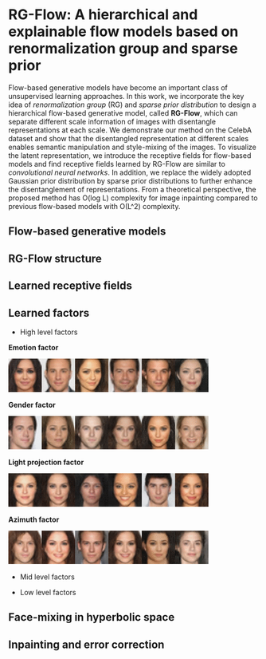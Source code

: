 # RG-Flow: A hierarchical and explainable flow models based on renormalization group and sparse prior
Flow-based generative models have become an important class of unsupervised learning approaches. In this work, we incorporate the key idea of *renormalization group* (RG) and *sparse prior distribution* to design a hierarchical flow-based generative model, called **RG-Flow**, which can separate different scale information of images with disentangle representations at each scale. We demonstrate our method on the CelebA dataset and show that the disentangled representation at different scales enables semantic manipulation and style-mixing of the images. To visualize the latent representation, we introduce the receptive fields for flow-based models and find receptive fields learned by RG-Flow are similar to *convolutional neural networks*. In addition, we replace the widely adopted Gaussian prior distribution by sparse prior distributions to further enhance the disentanglement of representations. From a theoretical perspective, the proposed method has O(log L) complexity for image inpainting compared to previous flow-based models with O(L^2) complexity.

## Flow-based generative models

## RG-Flow structure

## Learned receptive fields

## Learned factors

* High level factors

**Emotion factor**

![motion](gifs/smile_video.gif)

**Gender factor**

![motion](gifs/gender_video.gif)

**Light projection factor**

![motion](gifs/projection_video.gif)

**Azimuth factor**

![motion](gifs/rotation_video.gif)

* Mid level factors

* Low level factors

## Face-mixing in hyperbolic space

## Inpainting and error correction
